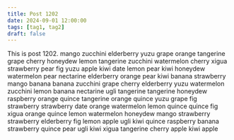 ```yaml
---
title: Post 1202
date: 2024-09-01 12:00:00
tags: [tag1, tag2]
draft: false
---
```

This is post 1202.
mango
zucchini
elderberry
yuzu
grape
orange
tangerine
grape
cherry
honeydew
lemon
tangerine
zucchini
watermelon
cherry
xigua
strawberry
pear
fig
yuzu
apple
kiwi
date
lemon
pear
kiwi
honeydew
watermelon
pear
nectarine
elderberry
orange
pear
kiwi
banana
strawberry
mango
banana
banana
zucchini
grape
cherry
elderberry
yuzu
watermelon
zucchini
lemon
banana
nectarine
ugli
tangerine
tangerine
honeydew
raspberry
orange
quince
tangerine
orange
quince
yuzu
grape
fig
strawberry
strawberry
date
orange
watermelon
lemon
quince
quince
fig
xigua
orange
quince
lemon
watermelon
honeydew
mango
strawberry
strawberry
elderberry
fig
lemon
apple
ugli
kiwi
quince
raspberry
banana
strawberry
quince
pear
ugli
kiwi
xigua
tangerine
cherry
apple
kiwi
apple
